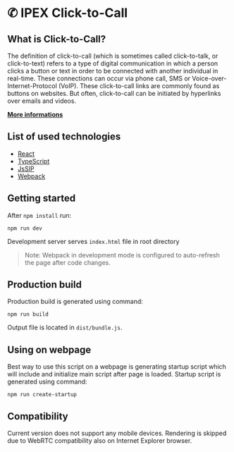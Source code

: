 # ✆ IPEX Click-to-Call

## What is Click-to-Call?

The definition of click-to-call (which is sometimes called click-to-talk, or click-to-text) refers to a type of digital communication in which a person clicks a button or text in order to be connected with another individual in real-time. These connections can occur via phone call, SMS or Voice-over-Internet-Protocol (VoIP). These click-to-call links are commonly found as buttons on websites. But often, click-to-call can be initiated by hyperlinks over emails and videos.

[**More informations**](https://www.ringdna.com/inside-sales-glossary/what-is-click-to-call)

## List of used technologies

- [React](https://github.com/reactjs)
- [TypeScript](https://github.com/microsoft/TypeScript)
- [JsSIP](https://github.com/versatica/JsSIP)
- [Webpack](https://github.com/webpack/webpack)

## Getting started

After `npm install` run:

```
npm run dev
```

Development server serves `index.html` file in root directory

> Note: Webpack in development mode is configured to auto-refresh the page after code changes.

## Production build

Production build is generated using command:

```
npm run build
```

Output file is located in `dist/bundle.js`.

## Using on webpage

Best way to use this script on a webpage is generating startup script which will include and initialize main script after page is loaded.
Startup script is generated using command:

```
npm run create-startup
```

## Compatibility

Current version does not support any mobile devices. Rendering is skipped due to WebRTC compatibility also on Internet Explorer browser.
